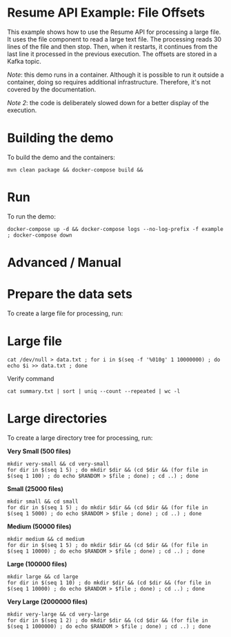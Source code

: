 Resume API Example: File Offsets
=========================

This example shows how to use the Resume API for processing a large file. It uses the file component to read a large text file. The processing reads 30 lines of the file and then stop. Then, when it restarts, it continues from the last line it processed in the previous execution. The offsets are stored in a Kafka topic.


*Note*: this demo runs in a container. Although it is possible to run it outside a container, doing so requires additional infrastructure. Therefore, it's not covered by the documentation.

*Note 2*: the code is deliberately slowed down for a better display of the execution.

Building the demo
===

To build the demo and the containers:

```shell
mvn clean package && docker-compose build && 
```



Run
===

To run the demo:

```shell
docker-compose up -d && docker-compose logs --no-log-prefix -f example ; docker-compose down
```

Advanced / Manual
===

Prepare the data sets
====

To create a large file for processing, run:

Large file
======
```shell
cat /dev/null > data.txt ; for i in $(seq -f '%010g' 1 10000000) ; do echo $i >> data.txt ; done
```

Verify command
```
cat summary.txt | sort | uniq --count --repeated | wc -l
```


Large directories
==== 

To create a large directory tree for processing, run:

**Very Small (500 files)**

```shell
mkdir very-small && cd very-small
for dir in $(seq 1 5) ; do mkdir $dir && (cd $dir && (for file in $(seq 1 100) ; do echo $RANDOM > $file ; done) ; cd ..) ; done
```

**Small (25000 files)**

```shell
mkdir small && cd small
for dir in $(seq 1 5) ; do mkdir $dir && (cd $dir && (for file in $(seq 1 5000) ; do echo $RANDOM > $file ; done) ; cd ..) ; done
```

**Medium (50000 files)**

```shell
mkdir medium && cd medium
for dir in $(seq 1 5) ; do mkdir $dir && (cd $dir && (for file in $(seq 1 10000) ; do echo $RANDOM > $file ; done) ; cd ..) ; done
```

**Large (100000 files)**

```shell
mkdir large && cd large
for dir in $(seq 1 10) ; do mkdir $dir && (cd $dir && (for file in $(seq 1 10000) ; do echo $RANDOM > $file ; done) ; cd ..) ; done
```

**Very Large (2000000 files)**

```shell
mkdir very-large && cd very-large
for dir in $(seq 1 2) ; do mkdir $dir && (cd $dir && (for file in $(seq 1 1000000) ; do echo $RANDOM > $file ; done) ; cd ..) ; done
```
